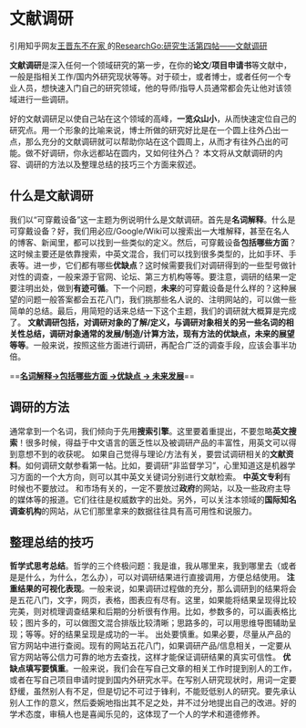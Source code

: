 # 文献调研

引用知乎网友[王晋东不在家](https://www.zhihu.com/people/jindongwang)[  ](https://www.zhihu.com/question/48510028)的[ResearchGo:研究生活第四帖——文献调研](https://zhuanlan.zhihu.com/p/23178836?refer=wjdml)

**文献调研**是深入任何一个领域研究的第一步，在你的**论文**/**项目申请书**等文献中，一般是指相关工作/国内外研究现状等等。对于硕士，或者博士，或者任何一个专业人员，想快速入门自己的研究领域，他的导师/指导人员通常都会先让他对该领域进行一些调研。

好的文献调研足以使自己站在这个领域的高峰，**一览众山小**，从而快速定位自己的研究点。用一个形象的比喻来说，博士所做的研究好比是在一个圆上往外凸出一点，那么充分的文献调研就可以帮助你站在这个圆周上，从而才有往外凸出的可能。做不好调研，你永远都站在圆内，又如何往外凸？
本文将从文献调研的内容、调研的方法以及整理总结的技巧三个方面来叙述。

## 什么是文献调研

我们以“可穿戴设备”这一主题为例说明什么是文献调研。首先是**名词解释**。什么是可穿戴设备？好，我们用必应/Google/Wiki可以搜索出一大堆解释，甚至在名人的博客、新闻里，都可以找到一些类似的定义。然后，可穿戴设备**包括哪些方面**？这时候主要还是依靠搜索，中英文混合，我们可以找到很多类型的，比如手环、手表等。进一步，它们都有哪些**优缺点**？这时候需要我们对调研得到的一些型号做针对性的调查，一般来源于官网、论坛、第三方机构等等。要注意，调研的结果一定要注明出处，做到**有迹可循**。下一个问题，**未来**的可穿戴设备是什么样的？这种展望的问题一般答案都会五花八门，我们挑那些名人说的、注明网站的，可以做一些简单的总结。最后，用简短的话来总结一下这个主题，我们的调研就大概算是完成了。
**文献调研包括，对调研对象的了解/定义，与调研对象相关的另一些名词的相关性总结，调研对象通常的发展/制造/计算方法，现有方法的优缺点，未来的展望等等**。一般来说，按照这些方面进行调研，再配合广泛的调查手段，应该会事半功倍。

==<u>**名词解释->包括哪些方面 ->优缺点 -> 未来发展**</u>==

## 调研的方法

通常拿到一个名词，我们倾向于先用**搜索引擎**。这里要着重提出，不要忽略**英文搜索**！很多时候，得益于中文语言的匮乏性以及被调研产品的丰富性，用英文可以得到意想不到的收获呢。
如果自己觉得与理论/方法有关，要尝试调研相关的**文献资料**。如何调研文献参看第一帖。比如，要调研“非监督学习”，心里知道这是机器学习方面的一个大方向，则可以其中英文关键词分别进行文献检索。
**中英文专利**有时候也不要放过。
和市场有关的，一定不要放过**政府**的网站，以及一些政府主导的媒体等的报道。它们往往是权威数字的出处。另外，可以关注本领域的**国际知名调查机构**的网站，从它们那里拿来的数据往往具有高可用性和说服力。

## 整理总结的技巧

**哲学式思考总结**。哲学的三个终极问题：我是谁，我从哪里来，我到哪里去（或者是是什么，为什么，怎么办），可以对调研结果进行直接调用，方便总结使用。
**注重结果的可视化表现**。一般来说，如果调研过程做的充分，那么调研到的结果将会是五花八门，文字，网页，表格，图表应有尽有。这里，如果能将结果呈现得比较完美，则对梳理调查结果和后期的分析很有作用。比如，参数多的，可以画表格比较；图片多的，可以做图文混合排版比较清晰；思路多的，可以用思维导图辅助呈现；等等。好的结果呈现是成功的一半。
出处要慎重。如果必要，尽量从产品的官方网站中进行查阅。现有的网站五花八门，如果调研产品/信息相关，一定要从官方网站等公信力可靠的地方去查找，这样才能保证调研结果的真实可信性。
**优缺点填写要慎重**。一般来说，我们会在写自己文章的相关工作时提到别人的工作，或者在写自己项目申请时提到国内外研究水平。在写别人研究现状时，用词一定要舒缓，虽然别人有不足，但是切记不可过于锋利，不能贬低别人的研究。要先承认别人工作的意义，然后委婉地指出其不足之处，并不过分地提出自己的改进。好的学术态度，审稿人也是喜闻乐见的，这体现了一个人的学术和道德修养。